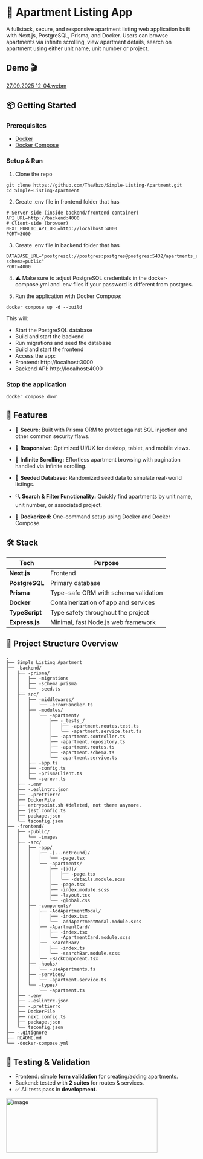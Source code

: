 
# 🏡 Apartment Listing App

A fullstack, secure, and responsive apartment listing web application built with Next.js, PostgreSQL, Prisma, and Docker. 
Users can browse apartments via infinite scrolling, view apartment details, search on apartment using either unit name, unit number or project.

## Demo 🎬
[27.09.2025 12_04.webm](https://github.com/user-attachments/assets/4a0593d7-ebeb-4f51-bd44-f1804d6b769f)


## 📦 Getting Started
### Prerequisites

- [Docker](https://www.docker.com/)
- [Docker Compose](https://docs.docker.com/compose/)

### Setup & Run

1. Clone the repo

```
git clone https://github.com/TheAbzo/Simple-Listing-Apartment.git
cd Simple-Listing-Apartment
```
2. Create .env file in frontend folder that has
```
# Server-side (inside backend/frontend container) 
API_URL=http://backend:4000 
# Client-side (browser) 
NEXT_PUBLIC_API_URL=http://localhost:4000 
PORT=3000
```
3. Create .env file in backend folder that has
```
DATABASE_URL="postgresql://postgres:postgres@postgres:5432/apartments_app_db?schema=public"
PORT=4000
```
4. ⚠️ Make sure to adjust PostgreSQL credentials in the docker-compose.yml and .env files if your password is different from postgres.

5. Run the application with Docker Compose:
```
docker compose up -d --build
```
This will:
- Start the PostgreSQL database
- Build and start the backend
- Run migrations and seed the database
- Build and start the frontend
- Access the app:
-   Frontend: http://localhost:3000
-   Backend API: http://localhost:4000

### Stop the application
```
docker compose down
```

## 🚀 Features
- 🔐 **Secure:** Built with Prisma ORM to protect against SQL injection and other common security flaws.

- 📱 **Responsive:** Optimized UI/UX for desktop, tablet, and mobile views.

- 🔁 **Infinite Scrolling:** Effortless apartment browsing with pagination handled via infinite scrolling.

- 🧪 **Seeded Database:** Randomized seed data to simulate real-world listings.

- 🔍 **Search & Filter Functionality:** Quickly find apartments by unit name, unit number, or associated project.

- 🐳 **Dockerized:** One-command setup using Docker and Docker Compose.

## 🛠️ Stack
| Tech           | Purpose                              |
| -------------- | ------------------------------------ |
| **Next.js**    | Frontend                             |
| **PostgreSQL** | Primary database                     |
| **Prisma**     | Type-safe ORM with schema validation |
| **Docker**     | Containerization of app and services |
| **TypeScript** | Type safety throughout the project   |
| **Express.js** | Minimal, fast Node.js web framework  |


## 📂 Project Structure Overview
```
.
├── Simple Listing Apartment
├── -backend/
│   ├── -prisma/
│   │   ├── -migrations
│   │   ├── -schema.prisma  
│   │   └── -seed.ts
│   ├── src/
│   │   ├── -middlewares/
│   │   │   └── -errorHandler.ts
│   │   ├── -modules/
│   │   │   └── -apartment/
│   │   │       ├── -_tests_/
│   │   │       │   ├── -apartment.routes.test.ts
│   │   │       │   └── -apartment.service.test.ts
│   │   │       ├── -apartment.controller.ts
│   │   │       ├── -apartment.repository.ts
│   │   │       ├── -apartment.routes.ts
│   │   │       ├── -apartment.schema.ts
│   │   │       └── -apartment.service.ts
│   │   ├── -app.ts
│   │   ├── -config.ts
│   │   ├── -prismaClient.ts
│   │   └── -serevr.ts
│   ├── -.env
│   ├── -.eslintrc.json
│   ├── -.prettierrc
│   ├── DockerFile
│   ├── entrypoint.sh #deleted, not there anymore.
│   ├── jest.config.ts
│   ├── package.json
│   └── tsconfig.json
├── -frontend/
│   ├── -public/
│   │   └── -images
│   ├── -src/
│   │   ├── -app/
│   │   │   ├── -[...notFound]/
│   │   │   │   └── -page.tsx
│   │   │   └── -apartments/
│   │   │       ├── -[id]/
│   │   │       │   ├── -page.tsx
│   │   │       │   └── -details.module.scss
│   │   │       ├── -page.tsx
│   │   │       ├── -index.module.scss
│   │   │       ├── -layout.tsx
│   │   │       └── -global.css    
│   │   ├── -components/
│   │   │   ├── -AddApartmentModal/
│   │   │   │   ├── -index.tsx
│   │   │   │   └── -addApartmentModal.module.scss
│   │   │   ├── -ApartmentCard/
│   │   │   │   ├── -index.tsx
│   │   │   │   └── -ApartmentCard.module.scss
│   │   │   ├── -SearchBar/
│   │   │   │   ├── -index.ts
│   │   │   │   └── -searchBar.module.scss
│   │   │   └── -BackComponent.tsx
│   │   ├── -hooks/
│   │   │   └── -useApartments.ts
│   │   ├── -services/
│   │   │   └── -apartment.service.ts
│   │   └── -types/
│   │       └── -apartment.ts
│   ├── -.env
│   ├── -.eslintrc.json
│   ├── -.prettierrc
│   ├── DockerFile
│   ├── next.config.ts
│   ├── package.json
│   └── tsconfig.json  
├── -.gitignore
├── README.md
└── -docker-compose.yml
```

## 🧪 Testing & Validation
- Frontend: simple **form validation** for creating/adding apartments.
- Backend: tested with **2 suites** for routes & services. 
- ✅ All tests pass in **development**.
<img width="400" height="145" alt="image" src="https://github.com/user-attachments/assets/22182bad-b6eb-47fa-9473-ece6dd5d4371" />







